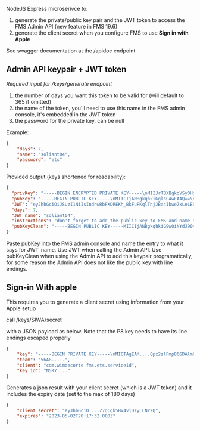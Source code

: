 NodeJS Express microserivce to:
1) generate the private/public key pair and the JWT token to access the FMS Admin API
(new feature in FMS 19.6)
2) generate the client secret when you configure FMS to use **Sign in with Apple**

See swagger documentation at the /apidoc endpoint

## Admin API keypair + JWT token

*Required input for /keys/generate endpoint*

1) the number of days you want this token to be valid for (will default to 365 if omitted)
2) the name of the token, you'll need to use this name in the FMS admin console, it's embedded in the JWT token
3) the password for the private key, can be null

Example:
```json
{
	"days": 7,
	"name": "soliant04",
	"password": "ets"
}
```
Provided output (keys shortened for readability):
```json
{
  "privKey": "-----BEGIN ENCRYPTED PRIVATE KEY-----\nMIIJrTBXBgkqVSy0Hgc\n-----END ENCRYPTED PRIVATE KEY-----\n",
  "pubKey": "-----BEGIN PUBLIC KEY-----\nMIICIjANBgkqhkiGglsCAwEAAQ==\n-----END PUBLIC KEY-----\n",
  "JWT": "eyJhbGciOiJSUzI1NiIsIndnwRbFXDREKh_BkFuFKqlTnjJBa4Ibwe7xLeLES5VvAfb7luSekkPwkC6EGmpjtUg1MXCJUiyrnVSqDJo",
  "days": 7,
  "JWT_name": "soliant04",
  "instructions": "don't forget to add the public key to FMS and name the entry exactly like JWT_name!",
  "pubKeyClean": "-----BEGIN PUBLIC KEY-----MIICIjANBgkqhkiG9w0iNYdJ904oAgoglsCAwEAAQ==-----END PUBLIC KEY-----"
}
```

Paste pubKey into the FMS admin console and name the entry to what it says for JWT_name.
Use JWT when calling the Admin API.
Use pubKeyClean when using the Admin API to add this keypair programatically, for some reason the Admin API does not like the public key with line endings.

## Sign-in With apple
This requires you to generate a client secret using information from your Apple setup

call /keys/SIWA/secret

with a JSON payload as below.
Note that the P8 key needs to have its line endings escaped properly
```json
{
	"key": "-----BEGIN PRIVATE KEY-----\nMIGTAgEAM....Qpz2zlFmp866DAlm69R8r7Cv+6aK\nVNEPtdp5\n-----END PRIVATE KEY-----",
	"team": "56A8.....",
	"client": "com.wimdecorte.fms.ets.serviceid",
	"key_id": "N5KY...."
}
```

Generates a json result with your client secret (which is a JWT token) and it includes the expiry date (set to the max of 180 days)

```json
{
	"client_secret": "eyJhbGciO....Z7gCgk5HV4vjDzyLLNY2Q",
	"expires": "2023-05-02T20:17:32.000Z"
}
```
